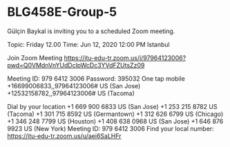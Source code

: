 # BLG458E-Group-5

Gülçin Baykal is inviting you to a scheduled Zoom meeting.

Topic: Friday 12.00
Time: Jun 12, 2020 12:00 PM Istanbul

Join Zoom Meeting
https://itu-edu-tr.zoom.us/j/97964123006?pwd=Q0VMdnVnYUdDclpWcDc3YVdFZUtsZz09

Meeting ID: 979 6412 3006
Password: 395032
One tap mobile
+16699006833,,97964123006# US (San Jose)
+12532158782,,97964123006# US (Tacoma)

Dial by your location
        +1 669 900 6833 US (San Jose)
        +1 253 215 8782 US (Tacoma)
        +1 301 715 8592 US (Germantown)
        +1 312 626 6799 US (Chicago)
        +1 346 248 7799 US (Houston)
        +1 408 638 0968 US (San Jose)
        +1 646 876 9923 US (New York)
Meeting ID: 979 6412 3006
Find your local number: https://itu-edu-tr.zoom.us/u/aei6SaLHFr
